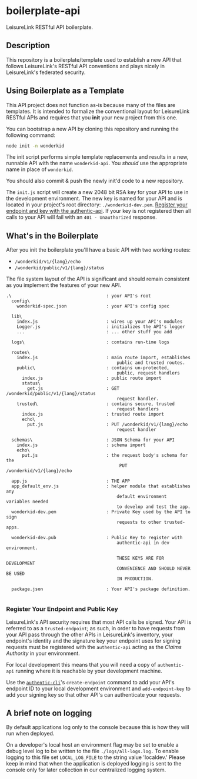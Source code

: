 # boilerplate-api

LeisureLink RESTful API boilerplate.

## Description

This repository is a boilerplate/template used to establish a new API that follows LeisureLink's RESTful API conventions and plays nicely in LeisureLink's federated security.

## Using Boilerplate as a Template

This API project does not function as-is because many of the files are templates. It is intended to formalize the conventional layout for LeisureLink RESTful APIs and requires that you **init** your new project from this one.

You can bootstrap a new API by cloning this repository and running the following command:

```bash
node init -n wonderkid
```

The init script performs simple template replacements and results in a new, runnable API with the name `wonderkid-api`. You _should_ use the appropriate name in place of `wonderkid`.

You should also commit & push the newly init'd code to a new repository.

The `init.js` script will create a new 2048 bit RSA key for your API to use in the development environment. The new key is named for your API and is located in your project's root directory: `./wonderkid-dev.pem`. [Register your endpoint and key with the authentic-api](#user-content-register-your-endpoint-and-public-key). If your key is not registered then all calls to your API will fail with an `401 - Unauthorized` response.

## What's in the Boilerplate

After you init the boilerplate you'll have a basic API with two working routes:

* `/wonderkid/v1/{lang}/echo`
* `/wonderkid/public/v1/{lang}/status`

The file system layout of the API is significant and should remain consistent as you implement the features of your new API.

```
.\                                    : your API's root
  config\
    wonderkid-spec.json               : your API's config spec

  lib\
    index.js                          : wires up your API's modules
    Logger.js                         : initializes the API's logger
    ...                               : ... other stuff you add

  logs\                               : contains run-time logs

  routes\
    index.js                          : main route import, establishes
                                          public and trusted routes.
    public\                           : contains un-protected,
                                          public, request handlers
      index.js                        : public route import
      status\
        get.js                        : GET /wonderkid/public/v1/{lang}/status
                                          request handler.
    trusted\                          : contains secure, trusted
                                          request handlers
      index.js                        : trusted route import
      echo\
        put.js                        : PUT /wonderkid/v1/{lang}/echo
                                          request handler

  schemas\                            : JSON Schema for your API
    index.js                          : schema import
    echo\
      put.js                          : the request body's schema for the
                                           PUT /wonderkid/v1/{lang}/echo

  app.js                              : THE APP
  app_default_env.js                  : helper module that establishes any
                                          default environment variables needed
                                          to develop and test the app.
  wonderkid-dev.pem                   : Private Key used by the API to sign
                                          requests to other trusted-apps.

  wonderkid-dev.pub                   : Public Key to register with
                                          authentic-api in dev environment.

                                          THESE KEYS ARE FOR DEVELOPMENT
                                          CONVENIENCE AND SHOULD NEVER BE USED
                                          IN PRODUCTION.

  package.json                        : Your API's package definition.


```

### Register Your Endpoint and Public Key

LeisureLink's API security requires that most API calls be signed. Your API is referred to as a `trusted-endpoint`; as such, in order to have requests from your API pass through the other APIs in LeisureLink's inventory, your endpoint's identity and the signature key your endpoint uses for signing requests must be registered with the `authentic-api` acting as the _Claims Authority_ in your environment.

For local development this means that you will need a copy of `authentic-api` running where it is reachable by your development machine.

Use the [`authentic-cli`](https://github.com/LeisureLink/authentic-cli)'s `create-endpoint` command to add your API's endpoint ID to your local development environment and `add-endpoint-key` to add your signing key so that other API's can authenticate your requests.

## A brief note on logging

By default applications log only to the console because this is how they will run when deployed.

On a developer's local host an environment flag may be set to enable a debug level log to be written
to the file ```./logs/all-logs.log.``` To enable logging to this file set ```LOCAL_LOG_FILE``` to the
string value 'localdev.' Please keep in mind that when the application is deployed logging is sent to the
console only for later collection in our centralized logging system.
